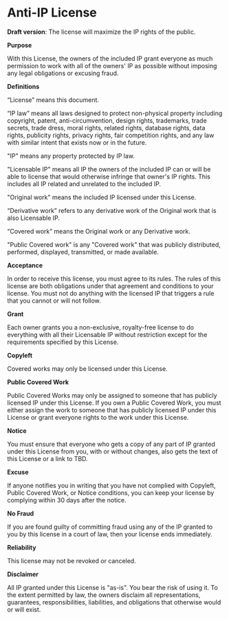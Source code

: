 # Anti-IP License
**Draft version**:  The license will maximize the IP rights of the public.

**Purpose**

With this License, the owners of the included IP grant everyone as much permission to work with all of the owners' IP as possible without imposing any legal obligations or excusing fraud.

**Definitions**

“License” means this document.

“IP law” means all laws designed to protect non-physical property including copyright, patent, anti-circumvention, design rights, trademarks, trade secrets, trade dress, moral rights, related rights, database rights, data rights, publicity rights, privacy rights, fair competition rights, and any law with similar intent that exists now or in the future.

"IP" means any property protected by IP law.

"Licensable IP" means all IP the owners of the included IP can or will be able to license that would otherwise infringe that owner's IP rights.  This includes all IP related and unrelated to the included IP.

"Original work" means the included IP licensed under this License.

“Derivative work” refers to any derivative work of the Original work that is also Licensable IP.

“Covered work” means the Original work or any Derivative work.

"Public Covered work" is any "Covered work" that was publicly distributed, performed, displayed, transmitted, or made available.

**Acceptance**

In order to receive this license, you must agree to its rules. The rules of this license are both obligations under that agreement and conditions to your license. You must not do anything with the licensed IP that triggers a rule that you cannot or will not follow.

**Grant**

Each owner grants you a non-exclusive, royalty-free license to do everything with all their Licensable IP without restriction except for the requirements specified by this License.

**Copyleft**

Covered works may only be licensed under this License.

**Public Covered Work**

Public Covered Works may only be assigned to someone that has publicly licensed IP under this License.  If you own a Public Covered Work, you must either assign the work to someone that has publicly licensed IP under this License or grant everyone rights to the work under this License.

**Notice**

You must ensure that everyone who gets a copy of any part of IP granted under this License from you, with or without changes, also gets the text of this License or a link to TBD.

**Excuse**

If anyone notifies you in writing that you have not complied with Copyleft, Public Covered Work, or Notice conditions, you can keep your license by complying within 30 days after the notice.

**No Fraud**

If you are found guilty of committing fraud using any of the IP granted to you by this license in a court of law, then your license ends immediately.

**Reliability**

This license may not be revoked or canceled.

**Disclaimer**

All IP granted under this License is "as-is".  You bear the risk of using it.  To the extent permitted by law, the owners disclaim all representations, guarantees, responsibilities, liabilities, and obligations that otherwise would or will exist.
